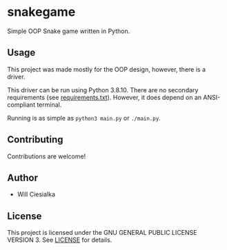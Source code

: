 # snakegame
Simple OOP Snake game written in Python.

## Usage

This project was made mostly for the OOP design, however, there is a driver.

This driver can be run using Python 3.8.10. There are no secondary requirements (see [requirements.txt](requirements.txt)). 
However, it does depend on an ANSI-compliant terminal.

Running is as simple as `python3 main.py` or `./main.py`.
## Contributing
Contributions are welcome!

## Author
- Will Ciesialka

## License
This project is licensed under the GNU GENERAL PUBLIC LICENSE VERSION 3. See [LICENSE](LICENSE) for details.

